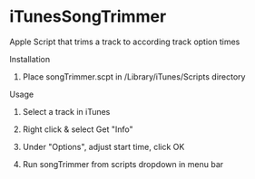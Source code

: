 # iTunesSongTrimmer
Apple Script that trims a track to according track option times

Installation

1. Place songTrimmer.scpt in /Library/iTunes/Scripts directory


Usage

1. Select a track in iTunes

2. Right click & select Get "Info"

3. Under "Options", adjust start time, click OK

4. Run songTrimmer from scripts dropdown in menu bar

